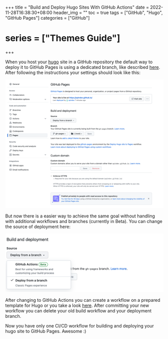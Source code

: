 +++
title = "Build and Deploy Hugo Sites With GitHub Actions"
date = 2022-11-28T16:38:30+08:00
header_img = ""
toc = true
tags = ["GitHub", "Hugo", "GitHub Pages"]
categories = ["GitHub"]
# series = ["Themes Guide"]
+++

When you host your [hugo](https://gohugo.io) site in a GitHub repository the default way to deploy it to GitHub Pages is using a dedicated branch, like described [here](https://gohugo.io/hosting-and-deployment/hosting-on-github/). After following the instructions your settings should look like this:

![](deploy-from-branch.png)

But now there is a easier way to achieve the same goal without handling with additional workflows and branches (currently in Beta). You can change the source of deployment here:

![](2022-11-28-21-32-00.png)

After changing to GitHub Actions you can create a workflow on a prepared template for Hugo or you take a look [here](https://github.com/spindev/spindev.github.io/blob/main/.github/workflows/hugo.yml). After committing your new workflow you can delete your old build workflow and your deployment branch. 

Now you have only one CI/CD workflow for building and deploying your hugo site to GitHub Pages. Awesome :)